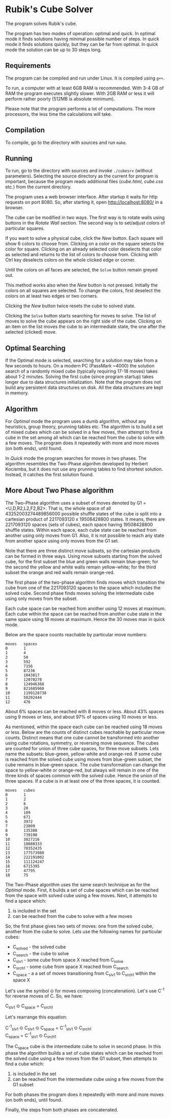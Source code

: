 # Rubik's Cube Solver

The program solves Rubik's cube.

The program has two modes of operation: optimal and quick. In optimal mode
it finds solutions having minimal possible number of steps. In quick mode
it finds solutions quickly, but they can be far from optimal. In quick
mode the solution can be up to 30 steps long.

## Requirements

The program can be compiled and run under Linux. It is compiled using `g++`.

To run, a computer with at least 6GB RAM is recommended.
With 3-4 GB of RAM the program executes slightly slower.
With 2GB RAM or less it will perform rather poorly
(512MB is absolute minimum).

Please note that the program performs a lot of computations. The more
processors, the less time the calculations will take.

## Compilation

To compile, go to the directory with sources and run `make`.

## Running

To run, go to the directory with sources and invoke `./cubesrv`
(without parameters). Selecting the source directory as the current
for program is important, because the program reads additional files
(_cube.html_, _cube.css_ etc.) from the current directory.

The program uses a web browser interface. After startup it waits
for http requests on port 8080. So, after starting it, open
[http://localhost:8080/](http://localhost:8080/) in a browser.

The cube can be modified in two ways. The first way is to rotate walls using
buttons in the _Rotate Wall_ section. The second way is to set/adjust colors of
particular squares.

If you want to solve a physical cube, click the _New_ button.  Each square will
show 6 colors to choose from. Clicking on a color on the square selects the
color for square. Clicking on an already selected color deselects that color as
selected and returns to the list of colors to choose from.
Clicking with Ctrl key deselects colors on the whole clicked edge or corner.

Until the colors on all faces are selected, the `Solve` button remain greyed
out.

This method works also when the _New_ button is not pressed. Initially the
colors on all squares are selected. To change the colors, first deselect the
colors on at least two edges or two corners.

Clicking the _New_ button twice resets the cube to solved state.

Clicking the `Solve` button starts searching for moves to solve.
The list of moves to solve the cube appears on the right side of the cube.
Clicking on an item on the list moves the cube to an intermediate state, the
one after the selected (clicked) move.

## Optimal Searching

If the Optimal mode is selected, searching for a solution may take from a few
seconds to hours.  On a modern PC (PassMark ~4000) the solution search of a
randomly mixed cube (typically requiring 17-18 moves) takes about 1-2 minutes.
Solving the first cube (since program startup) takes longer due to data
structures initialization. Note that the program does not build any persistent
data structures on disk. All the data structures are kept in memory.

## Algorithm

For _Optimal_ mode the program uses a dumb algorithm, without any heuristics,
group theory, prunning tables etc. The algorithm is to build a set of mixed
cubes which can be solved in a few moves, then attempt to find a cube in the
set among all which can be reached from the cube to solve with a few moves. The
program does it repeatedly with more and more moves (on both ends), until
found.

In _Quick_ mode the program searches for moves in two phases. The algorithm
resembles the Two-Phase algorihm developed by Herbert Kociemba, but it does
not use any prunning tables to find shortest solution. Instead, it catches
the first solution found.

## More About Two Phase algorithm

The Two-Phase algorithm uses a subset of moves denoted by
G1 = &lt;U,D,R2,L2,F2,B2&gt;. That is, the whole space of all
43252003274489856000 possible shuffle states of the cube is split into a
cartesian product of 2217093120 x 19508428800 states. It means, there are
2217093120 spaces (sets of cubes), each space having 19508428800 shuffle
states.  Within each space, each cube state can be reached from another
using only moves from G1. Also, it is not possible to reach any state from
another space using only moves from the G1 set.

Note that there are three distinct move subsets, so the cartesian products
can be formed in three ways. Using move subsets starting from the solved
cube, for the first subset the blue and green walls remain blue-green;
for the second the yellow and white walls remain yellow-white; for the
third subset the orange and red walls remain orange-red.

The first phase of the two-phase algorithm finds moves which transition
the cube from one of the 2217093120 spaces to the space which includes
the solved cube. Second phase finds moves solving the intermediate cube
using only moves from the subset.

Each cube space can be reached from another using 12 moves at maximum. Each
cube within the space can be reached from another cube state in the same space
using 18 moves at maximum. Hence the 30 moves max in quick mode.

Below are the space counts reachable by particular move numbers:

    moves   spaces
    0       1
    1       4
    2       50
    3       592
    4       7156
    5       87236
    6       1043817
    7       12070278
    8       124946368
    9       821605960
    10      1199128738
    11      58202444
    12      476

About 6% spaces can be reached with 8 moves or less. About 43% spaces
using 9 moves or less, and about 97% of spaces using 10 moves or less.

As mentioned, within the space each cube can be reached using 18 moves
or less. Below are the counts of distinct cubes reachable by particular
move counts. Distinct means that one cube cannot be transformed into another
using cube rotations, symmetry, or reversing move sequence. The cubes are
counted for union of three cube spaces, for three move subsets. Lets
name the subsets: blue-green, yellow-white and orange-red. If some cube
is reached from the solved cube using moves from blue-green subset,
the cube remains in blue-green space. The cube transformation can change
the space to yellow-white or orange-red, but always will remain in one
of the three kinds of spaces common with the solved cube. Hence the union
of the three spaces. If a cube is in at least one of the three spaces, it is
counted.

    moves   cubes
    0       1
    1       2
    2       6
    3       20
    4       109
    5       671
    6       3972
    7       23809
    8       135388
    9       739198
    10      3827216
    11      18080333
    12      70352435
    13      177573980
    14      222191002
    15      111124247
    16      6715395
    17      47795
    18      75


The Two-Phase algorithm uses the same search technique as for the
_Optimal_ mode. First, it builds a set of cube spaces which can be reached
from the space with solved cube using a few moves. Next, it attempts to find a
space which:

1. is included in the set
2. can be reached from the cube to solve with a few moves

So, the first phase gives two sets of moves: one from the solved cube,
another from the cube to solve. Lets use the following names for particular
cubes:

<div>
    <ul>
     <li>C<sub>solved</sub> - the solved cube</li>
     <li>C<sub>search</sub> - the cube to solve</li>
     <li>C<sub>slv1</sub> - some cube from space X reached from C<sub>solve</sub></li>
     <li>C<sub>srch1</sub> - some cube from space X reached from C<sub>search</sub></li>
     <li>C<sub>space</sub> - a a set of moves transitioning from
        C<sub>slv1</sub> to C<sub>srch1</sub> within the space X</li>
    </ul>
</div>

<p>
Let's use the symbol &#8857; for moves composing (concatenation). Let's use
C<sup>-1</sup> for reverse moves of C.  So, we have:
</p>

<p>
    C<sub>slv1</sub> &#8857; C<sub>space</sub> = C<sub>srch1</sub>
</p>

Let's rearrange this equation:

<p>
    C<sup>-1</sup><sub>slv1</sub> &#8857; C<sub>slv1</sub> &#8857; C<sub>space</sub> = C<sup>-1</sup><sub>slv1</sub> &#8857; C<sub>srch1</sub><br>
    C<sub>space</sub> = C<sup>-1</sup><sub>slv1</sub> &#8857; C<sub>srch1</sub>
</p>

<p>
The C<sub>space</sub> cube is the intermediate cube to solve in second phase.
In this phase the algorithm builds a set of cube states which can
be reached from the solved cube using a few moves from the G1 subset, then
attempts to find a cube which:
</p>

1. is included in the set
2. can be reached from the intermediate cube using a few moves from the G1
   subset

For both phases the program does it repeatedly with more and more moves
(on both ends), until found.

Finally, the steps from both phases are concatenated.

